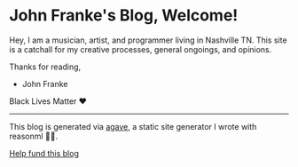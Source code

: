 # John Franke's Blog, Welcome!

Hey, I am a musician, artist, and programmer living in Nashville TN. This site is a catchall for my creative processes, general ongoings, and opinions.

Thanks for reading,

- John Franke

Black Lives Matter ❤️

---

This blog is generated via [agave](https://github.com/jottenlips/agave), a static site generator I wrote with reasonml 🧑‍💻.

[Help fund this blog](contribute)

